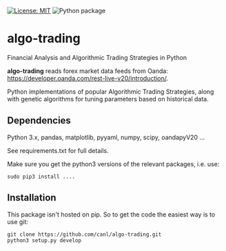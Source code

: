 [![License: MIT](https://img.shields.io/badge/License-MIT-yellow.svg)](https://opensource.org/licenses/MIT)
![Python package](https://github.com/canl/algo-trading/workflows/Python%20package/badge.svg?branch=master)
# algo-trading
Financial Analysis and Algorithmic Trading Strategies in Python

**algo-trading** reads forex market data feeds from Oanda: https://developer.oanda.com/rest-live-v20/introduction/. 

Python implementations of popular Algorithmic Trading Strategies, along with genetic algorithms for tuning parameters based on historical data.

## Dependencies
Python 3.x, pandas, matplotlib, pyyaml, numpy, scipy, oandapyV20 ...

See requirements.txt for full details.

Make sure you get the python3 versions of the relevant packages, i.e. use:

```shell script
sudo pip3 install ....
```

## Installation
This package isn't hosted on pip. So to get the code the easiest way is to use git:

```shell script
git clone https://github.com/canl/algo-trading.git
python3 setup.py develop
```
